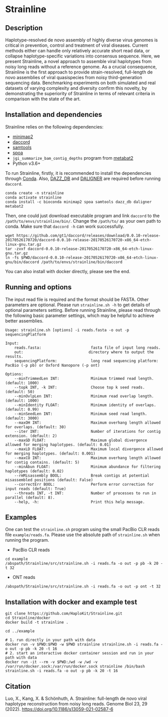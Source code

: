 # Strainline
## Description

Haplotype-resolved de novo assembly of highly diverse virus genomes is critical in prevention, control and treatment of viral diseases. Current methods either can handle only relatively accurate short read data, or collapse haplotype-specific variations into consensus sequence. Here, we present Strainline, a novel approach to assemble viral haplotypes from noisy long reads without a reference genome. As a crucial consequence, Strainline is the first approach to provide strain-resolved, full-length de novo assemblies of viral quasispecies from noisy third-generation sequencing data.  Benchmarking experiments on both simulated and real datasets of varying complexity and diversity confirm this novelty, by demonstrating the superiority of Strainline in terms of relevant criteria in comparison with the state of the art.

## Installation and dependencies

Strainline relies on the following dependencies:
- [minimap2](https://github.com/lh3/minimap2)
- [daccord](https://github.com/gt1/daccord)
- [samtools](http://www.htslib.org/)
- [spoa](https://github.com/rvaser/spoa)
- `jgi_summarize_bam_contig_depths` program from [metabat2](https://bitbucket.org/berkeleylab/metabat/src/master/)
- Python v3.6+


To run Strainline, firstly, it is recommended to install the dependencies through [Conda](https://docs.conda.io/en/latest/).
Also, [DAZZ_DB](https://github.com/thegenemyers/DAZZ_DB) and [DALIGNER](https://github.com/thegenemyers/DALIGNER) 
are required before running `daccord`.
```
conda create -n strainline
conda activate strainline
conda install -c bioconda minimap2 spoa samtools dazz_db daligner metabat2
```
Then, one could just download executable program and link `daccord` to the `/path/to/envs/strainline/bin/`. Change the `/path/to/` as your own path to conda. Make sure that `daccord -h` can work successfully.
```
wget https://github.com/gt1/daccord/releases/download/0.0.10-release-20170526170720/daccord-0.0.10-release-20170526170720-x86_64-etch-linux-gnu.tar.gz
tar -zvxf daccord-0.0.10-release-20170526170720-x86_64-etch-linux-gnu.tar.gz 
ln -fs $PWD/daccord-0.0.10-release-20170526170720-x86_64-etch-linux-gnu/bin/daccord /path/to/envs/strainline/bin/daccord
```

You can also install with docker directly, please see the end.

## Running and options
The input read file is required and the format should be FASTA. Other parameters are optional.
Please run `strainline.sh -h` to get details of optional parameters setting.
Before running Strainline, please read through the following basic parameter settings,
which may be helpful to achieve better assemblies. 
```
Usage: strainline.sh [options] -i reads.fasta -o out -p sequencingPlatform

Input:
	reads.fasta:                      fasta file of input long reads.
	out:                             directory where to output the results.
	sequencingPlatform:               long read sequencing platform: PacBio (-p pb) or Oxford Nanopore (-p ont)

Options:
	--minTrimmedLen INT:              Minimum trimmed read length. (default: 1000)
	--topk INT, -k INT:               Choose top k seed reads. (default: 50)
	--minOvlpLen INT:                 Minimum read overlap length. (default: 1000)
	--minIdentity FLOAT:              Minimum identity of overlaps. (default: 0.99)
	--minSeedLen INT:                 Minimum seed read length. (default: 3000)
	--maxOH INT:                      Maximum overhang length allowed for overlaps. (default: 30)
	--iter INT:                       Number of iterations for contig extension. (default: 2)
	--maxGD FLOAT:                    Maximum global divergence allowed for merging haplotypes. (default: 0.01)
	--maxLD FLOAT:                    Maximum local divergence allowed for merging haplotypes. (default: 0.001)
	--maxCO INT:                      Maximum overhang length allowed for contig contains. (default: 5)
	--minAbun FLOAT:                  Minimum abundance for filtering haplotypes (default: 0.02)
	--rmMisassembly BOOL:             Break contigs at potential misassembled positions (default: False)
	--correctErr BOOL:                Perform error correction for input reads (default: True)
	--threads INT, -t INT:            Number of processes to run in parallel (default: 8).
	--help, -h:                       Print this help message.
```


## Examples

One can test the `strainline.sh` program using the small PacBio CLR reads file `example/reads.fa`. Please use the absolute path of `strainline.sh` when running the program.
- PacBio CLR reads
```
cd example
/abspath/Strainline/src/strainline.sh -i reads.fa -o out -p pb -k 20 -t 32
```

- ONT reads
```
/abspath/Strainline/src/strainline.sh -i reads.fa -o out -p ont -t 32
```

## Installation with docker and example test

```
git clone https://github.com/HaploKit/Strainline.git
cd Strainline/docker
docker build -t strainline .

cd ../example

# 1. run directly in your path with data
docker run -v $PWD:$PWD -w $PWD strainline strainline.sh -i reads.fa -o out -p pb -k 20 -t 16
# 2. start an interactive docker container session and run in your path with data
docker run -it --rm -v $PWD:/wd -w /wd -v /var/run/docker.sock:/var/run/docker.sock strainline /bin/bash
strainline.sh -i reads.fa -o out -p pb -k 20 -t 16
```

## Citation
Luo, X., Kang, X. & Schönhuth, A. Strainline: full-length de novo viral haplotype reconstruction from noisy long reads. Genome Biol 23, 29 (2022). https://doi.org/10.1186/s13059-021-02587-6

